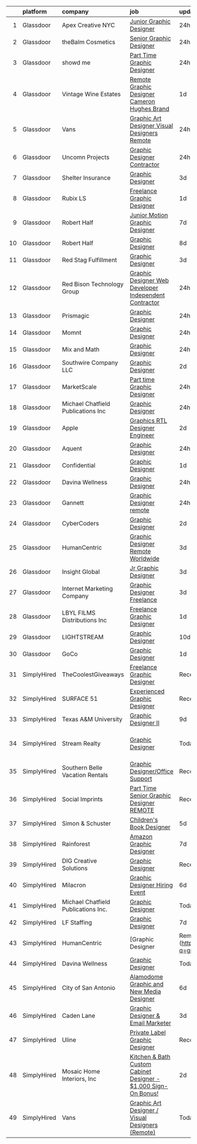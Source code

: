 

|    | platform    | company                             | job                                                                                                                                                                                                                                                                                                                                                                                                                                                                                                                                                                                                                                                                                                                                                                                                                                                                                                                                                                                                                                                                                                                                                                                                                                                                                                                                                       | update_time   | location                    |
|---:|:------------|:------------------------------------|:----------------------------------------------------------------------------------------------------------------------------------------------------------------------------------------------------------------------------------------------------------------------------------------------------------------------------------------------------------------------------------------------------------------------------------------------------------------------------------------------------------------------------------------------------------------------------------------------------------------------------------------------------------------------------------------------------------------------------------------------------------------------------------------------------------------------------------------------------------------------------------------------------------------------------------------------------------------------------------------------------------------------------------------------------------------------------------------------------------------------------------------------------------------------------------------------------------------------------------------------------------------------------------------------------------------------------------------------------------|:--------------|:----------------------------|
|  1 | Glassdoor   | Apex Creative NYC                   | [Junior Graphic Designer](https://www.glassdoor.com/partner/jobListing.htm?pos=101&ao=1110586&s=58&guid=000001838d44c362877a33df65369b11&src=GD_JOB_AD&t=SR&vt=w&ea=1&cs=1_9f096d29&cb=1664522438015&jobListingId=1008171259836&cpc=32EE424DE2B657EB&jrtk=3-0-1ge6k9guv2g8k001-1ge6k9gvujijb800-3ddbd054bff35b04--6NYlbfkN0B5XUhGI-QYPs1x-IVrPZCGM7kym4LCO677n3TR4XCkHs-GeSr9KHkTsH8_h6Kp9nPKwfSX-bstAruZiqC2CjfGs3EpoGBdciPrzjCmDdg9DG4cTIko5L-VtgqfAivFTXHM9mTJ9CMzG1yTRnYvLM2q5H-VS1A1sc2ylfCSrluoSww54eBU6aykfS7S6O1olIYzw531SlhJ1mARWMSFxceIKubA1fK_RPV18hYxB5xMJqhvsNbL-j_1u2bTEl6TJBtl8nS55KJ5dMUcbgzynSoFnXZvdtV_X14jMsh-aGi4IIYrtTHDJcYLwN269hfjcgNiuVAklmqviYdKp6pblmDol0v-KSAfc8dNkm2HtPkcT6Ps9vzvy_TGezmMGuPY-ZkJctDGNyFPqU6Spyxtbvi81_wBSMptyBLhAnwIxTPmHzXflm8GqFEOKI451u2n1xAlTvW60YlnRq3BHZpZZwa0--XFRBIXdgIpuFezmK3weM02qG4c5r5UAq4GUemwM7xb9jhgROrSjw%3D%3D)                                                                                                                                                                                                                                                                                                                                                                                                                                                                            | 24h           | Connecticut                 |
|  2 | Glassdoor   | theBalm Cosmetics                   | [Senior Graphic Designer](https://www.glassdoor.com/partner/jobListing.htm?pos=105&ao=1110586&s=58&guid=000001838d44c362877a33df65369b11&src=GD_JOB_AD&t=SR&vt=w&ea=1&cs=1_3cf81721&cb=1664522438016&jobListingId=1008171512660&cpc=5FEB1BEB8E14EF52&jrtk=3-0-1ge6k9guv2g8k001-1ge6k9gvujijb800-42c95d7659b6b75a--6NYlbfkN0CiwYZWsgeIGxaZVD9AijDv5Y8RBhHgWVXL7YNkINyxKvmnj9EgJViEJQ6sDehqkRmLF-Fomv6kpN7WwgxA-doGWhErtEjMOQdZTRycc_Y8kz1G7b5SuLSqel_5loAC4dD7YSYtNSSKg9V8tUF4wV1Iz38qckBA_1A5GZAHPCDxneAWZHMF1SUgF5jMheI3-ji3ciGHD7ZO3NO48lwgJJ_6cKRxGLcAJej7blNSgkiByKWkLAtTBZG-YIRnh6JyYQbVrrnKapuZ-jyLgb04OH3Tow83YqQK8ZModhXvC7XynXnGWJUK5Yj_nvD3OXUE8QfM0kv3cd8wnDi4vdAJ9GWGtmo_pKMAF1szg7WmZdrCrx_T4sea7n9n9_TP9aNRQEOv0DkoQe0yfAR78bxLnpzIlRrqx4RBtsg5Xy0utzHURqZpor6GYo_yyGFAcFCcnezA_qpgOjrhue-gmZqOOh56t8FQWhdRir7hCCZf703nEYhlFWz2XN6OxVXpSHgRFhkBVNzpk0bFWA%3D%3D)                                                                                                                                                                                                                                                                                                                                                                                                                                                                            | 24h           | Reno, NV                    |
|  3 | Glassdoor   | showd me                            | [Part Time Graphic Designer](https://www.glassdoor.com/partner/jobListing.htm?pos=120&ao=1136043&s=58&guid=000001838d44c362877a33df65369b11&src=GD_JOB_AD&t=SR&vt=w&ea=1&cs=1_6ae4b26e&cb=1664522438017&jobListingId=1008171423724&jrtk=3-0-1ge6k9guv2g8k001-1ge6k9gvujijb800-67e3041f45af1585-)                                                                                                                                                                                                                                                                                                                                                                                                                                                                                                                                                                                                                                                                                                                                                                                                                                                                                                                                                                                                                                                          | 24h           | Remote                      |
|  4 | Glassdoor   | Vintage Wine Estates                | [Remote Graphic Designer   Cameron Hughes Brand](https://www.glassdoor.com/partner/jobListing.htm?pos=125&ao=1136043&s=58&guid=000001838d44c362877a33df65369b11&src=GD_JOB_AD&t=SR&vt=w&ea=1&cs=1_89c15b18&cb=1664522438017&jobListingId=1008169160172&jrtk=3-0-1ge6k9guv2g8k001-1ge6k9gvujijb800-25d6834a6e4fdf59-)                                                                                                                                                                                                                                                                                                                                                                                                                                                                                                                                                                                                                                                                                                                                                                                                                                                                                                                                                                                                                                      | 1d            | Remote                      |
|  5 | Glassdoor   | Vans                                | [Graphic Art Designer   Visual Designers  Remote ](https://www.glassdoor.com/partner/jobListing.htm?pos=116&ao=1136043&s=58&guid=000001838d44c362877a33df65369b11&src=GD_JOB_AD&t=SR&vt=w&ea=1&cs=1_e269ba81&cb=1664522438016&jobListingId=1008171627571&jrtk=3-0-1ge6k9guv2g8k001-1ge6k9gvujijb800-9e3e94599780cf90-)                                                                                                                                                                                                                                                                                                                                                                                                                                                                                                                                                                                                                                                                                                                                                                                                                                                                                                                                                                                                                                    | 24h           | Roanoke, VA                 |
|  6 | Glassdoor   | Uncomn Projects                     | [Graphic Designer  Contractor ](https://www.glassdoor.com/partner/jobListing.htm?pos=102&ao=1110586&s=58&guid=000001838d44c362877a33df65369b11&src=GD_JOB_AD&t=SR&vt=w&ea=1&cs=1_afb64ea9&cb=1664522438015&jobListingId=1008172269703&cpc=FB7E4A1762AE5BEC&jrtk=3-0-1ge6k9guv2g8k001-1ge6k9gvujijb800-90846522c68ac9b2--6NYlbfkN0BKcv96LAN5JP5r9t3e9WCk6GBMa7XVoW6HuhSN1eWrgTftW7TMh9FQJxAv04YsPFG9lDf6NFOQvnhDWWqBwZ2HNp02zHSSKUP14_jXzNcyD_xPEmPBcipcmsqxP-xP9NDrEAgpDzotlubbXMpZRUZL1VIV8opCYti-nrHSFgd3GH3Lgn-5WzXFro6PL7qxGQLN3WK8M5aPptAUq6DOIVugwzMeJJOFIl3QYUZdqOLk0sS4IXafva1ktp7bu9iw5gj4gEb84XvExbxR3Qt6DSYEbkiBrj2NZqW9D8llWo2J18XQ8OZsoQ56V32JWMgtphOfyA2PRD5EMZmlCPQQta3PxGt83Rguu9AoreK0klf-PPKTY3HWcjU99AzSYg-jb9MxFks6mrgh8-kmotkqEv2GOrpgbOj-YyHmf32KyWEtVabx04SNMlOd4iawvZP_KkYCY2_csk1ghznGjyby_3j6GTg_qK4kbOy5MGTn0bw_gJsrd3l8xBzs_NGjJgPU6xSGQFmOlU3xkpKfjeVB0XPi)                                                                                                                                                                                                                                                                                                                                                                                                                                                                  | 24h           | Remote                      |
|  7 | Glassdoor   | Shelter Insurance                   | [Graphic Designer](https://www.glassdoor.com/partner/jobListing.htm?pos=107&ao=1110586&s=58&guid=000001838d44c362877a33df65369b11&src=GD_JOB_AD&t=SR&vt=w&cs=1_6627beb7&cb=1664522438016&jobListingId=1008163595354&cpc=F41FEAB56D215062&jrtk=3-0-1ge6k9guv2g8k001-1ge6k9gvujijb800-5ec29af9df262811--6NYlbfkN0CUckSF80_UAOhu1P5binJj0roGM5qpzQKIeJexlk27IhP2J-RD8E_nIaj_CCTXaCmIBR7hit8Xl3J4wvs1c1X7s7HgGSlcM8y6mTpEpaenINYqzF_nKpt9Uc7LQY3eYeLSVCjtgC4WgqBNDYZd5gXC09zxTZngIxm0nZ4ZJyc-iWOWlFlbARhkimqMUCjEvyrhMX-mJ2-jbvmJ34ziLIB9AyQ0RjAR6maIMG23aCw-yoT_-nElbApb0dy6NoI9cy-Fv1sa8F-5nrEpa5ZypKmgvz1AMg47m0yrJTRxyxMq7xF_L_iGVVaw6nHPGwsjyYNCYeowbsQKmPbFEf2vInmQ-7tKBm7hdVx7fZl0L2eC-9Cz3Cdwm6mIIUvvI83YwfyIfbJA05w2DhC8cIgh4dSJOTdmWxeq0zIm8l21lLq8LKEvIMW-0OuD6Mie4NA-myOGj_tcBRW7nVa3egXXs6OA0i-zRCwlw-_tfLftRVB-s2J1yNCRbS4YFGh96u-hTVknxF51o-fuTMQgOYTh_Mq0yIj8edEDpU2WGO5bGSxiLA4vglHw4FDgiBB29dCttaHhWt-GSwwALOvdUJjnqgD8_9y_D3SQYUxLCzfSjJUh3A%3D%3D)                                                                                                                                                                                                                                                                                                                                                                                        | 3d            | Columbia, MO                |
|  8 | Glassdoor   | Rubix LS                            | [Freelance Graphic Designer](https://www.glassdoor.com/partner/jobListing.htm?pos=122&ao=1136043&s=58&guid=000001838d44c362877a33df65369b11&src=GD_JOB_AD&t=SR&vt=w&ea=1&cs=1_21f8f186&cb=1664522438017&jobListingId=1008168076689&jrtk=3-0-1ge6k9guv2g8k001-1ge6k9gvujijb800-56ef83e6f23ab283-)                                                                                                                                                                                                                                                                                                                                                                                                                                                                                                                                                                                                                                                                                                                                                                                                                                                                                                                                                                                                                                                          | 1d            | Remote                      |
|  9 | Glassdoor   | Robert Half                         | [Junior Motion Graphic Designer](https://www.glassdoor.com/partner/jobListing.htm?pos=112&ao=1110586&s=58&guid=000001838d44c362877a33df65369b11&src=GD_JOB_AD&t=SR&vt=w&ea=1&cs=1_3b363304&cb=1664522438016&jobListingId=1008157147369&cpc=FAE5E775D180B2FB&jrtk=3-0-1ge6k9guv2g8k001-1ge6k9gvujijb800-ffff7d647b1a81a5--6NYlbfkN0CpzDdaQkua3np5pkmj49lKioZwmwxQ-yx5plwbYmV_My3ZZxK2JCK7y7YJJGYa-f7Ofk-uXnkD0wIKNxdKSTDZT-W7LOjtrW30Q5orhBb8K3k0N3yJdeve0q-jqeEkFfrYKhcMVkR1R7r1WDGgTDfvrYUCmR5qUX81GsADdhrptdr2_dHgEajbE4Wl1Gu6TMaaLD7yz0NoDG4uVHLw_FyU_q81zrUWINVIf3QMJVOparLwJ2vH0Fq5uXG8DmS36yVAi-yYLY3zhzyhIxm8yJVlndhu8JL0Mq0wYNCtO6mxpZ8YLzQ9X0sJhaBr9dbVhYvKRX7z1uW-PIgZKlwT9i33cgTr7DY-ERfhDcZHi4bl2tBKLf3EscIfNRR4njJ_0bJ9LVmyQRPN6QFMVWEXUOEg8dN0cXCN5LXaqTdtcHGEZhUXkoGK7GZarXS1jrvFA1WfACsDLy_DtbGVWEhO4dPDLH1JSx5Z3uUiAtbo-QsoElag0xHgXblKGyRLIyhelYpjqBn8UsIpWOGohT-LzikQR8kbDb2MBmacTwB0hIGnFyWuOBSrGtAZxzaAbMTmeO4MtE_a4OiRfQ%3D%3D)                                                                                                                                                                                                                                                                                                                                                                                                     | 7d            | Atlanta, GA                 |
| 10 | Glassdoor   | Robert Half                         | [Graphic Designer](https://www.glassdoor.com/partner/jobListing.htm?pos=111&ao=1110586&s=58&guid=000001838d44c362877a33df65369b11&src=GD_JOB_AD&t=SR&vt=w&ea=1&cs=1_b4661f38&cb=1664522438016&jobListingId=1008154083659&cpc=FD1C1DA32C38CFA7&jrtk=3-0-1ge6k9guv2g8k001-1ge6k9gvujijb800-d50b30ce31e32465--6NYlbfkN0CpzDdaQkua3np5pkmj49lKioZwmwxQ-yx5plwbYmV_M2uOMmRMN_6m5QjqE_EViwvzBLqCj2znLKemoV14Tm7yzpNTuMrjdakMIVRoSUDf0GBUzM7MFOiSBHTDAdkTowbbWLiEwX6IWjljH79El4Gh0faEucjzQ8XHgJAab0_v5Ll9PZwMM44tZ-EpPNlZdDG85AwMZvtHHlmYd3FZ-TL3opIX_5Fy1lQD-JFpjrZo9WdCHG280JDDic46yzimZBg0p2uLiPsaXSnWMvkfniAyUx5_a7YTtB14p480pCA46CF1L-SNMRU46rA5utBFHPz0ebSMNdRYtbzftxzgCtJQPfe8GAOjrQeAGCkvsir9gH8_oTiszYSIzdPp1rp00PaJVWK9aKSUCo5g4ps9oMtCGpqXte-_dds0EpmtSxxmQfgNsWcUiR_5JliV8-HQI030Zo1SwH7dufKZYk6f51DkMzAuxMs1V8LoK_XRRZ9cufz816HrT5f2PeaqyJJLc40_HEH8wnjh9rLduK0tfIKvP_E56Iqid5LtWmAPAtRqYW69chmw-DsS)                                                                                                                                                                                                                                                                                                                                                                                                                                               | 8d            | Stamford, CT                |
| 11 | Glassdoor   | Red Stag Fulfillment                | [Graphic Designer](https://www.glassdoor.com/partner/jobListing.htm?pos=130&ao=1136043&s=58&guid=000001838d44c362877a33df65369b11&src=GD_JOB_AD&t=SR&vt=w&ea=1&cs=1_216e0738&cb=1664522438018&jobListingId=1008164324341&jrtk=3-0-1ge6k9guv2g8k001-1ge6k9gvujijb800-ba0efc08bc77b46e-)                                                                                                                                                                                                                                                                                                                                                                                                                                                                                                                                                                                                                                                                                                                                                                                                                                                                                                                                                                                                                                                                    | 3d            | Remote                      |
| 12 | Glassdoor   | Red Bison Technology Group          | [Graphic Designer Web Developer  Independent Contractor ](https://www.glassdoor.com/partner/jobListing.htm?pos=128&ao=1136043&s=58&guid=000001838d44c362877a33df65369b11&src=GD_JOB_AD&t=SR&vt=w&ea=1&cs=1_f3811ea0&cb=1664522438017&jobListingId=1008171145371&jrtk=3-0-1ge6k9guv2g8k001-1ge6k9gvujijb800-799d36e0647a86d9-)                                                                                                                                                                                                                                                                                                                                                                                                                                                                                                                                                                                                                                                                                                                                                                                                                                                                                                                                                                                                                             | 24h           | Remote                      |
| 13 | Glassdoor   | Prismagic                           | [Graphic Designer](https://www.glassdoor.com/partner/jobListing.htm?pos=121&ao=1136043&s=58&guid=000001838d44c362877a33df65369b11&src=GD_JOB_AD&t=SR&vt=w&ea=1&cs=1_f6ac24c3&cb=1664522438017&jobListingId=1008171334933&jrtk=3-0-1ge6k9guv2g8k001-1ge6k9gvujijb800-ed5d21d98a9e0639-)                                                                                                                                                                                                                                                                                                                                                                                                                                                                                                                                                                                                                                                                                                                                                                                                                                                                                                                                                                                                                                                                    | 24h           | Remote                      |
| 14 | Glassdoor   | Momnt                               | [Graphic Designer](https://www.glassdoor.com/partner/jobListing.htm?pos=127&ao=1136043&s=58&guid=000001838d44c362877a33df65369b11&src=GD_JOB_AD&t=SR&vt=w&ea=1&cs=1_9621f909&cb=1664522438017&jobListingId=1008171430904&jrtk=3-0-1ge6k9guv2g8k001-1ge6k9gvujijb800-34f212f8770a2fc7-)                                                                                                                                                                                                                                                                                                                                                                                                                                                                                                                                                                                                                                                                                                                                                                                                                                                                                                                                                                                                                                                                    | 24h           | Atlanta, GA                 |
| 15 | Glassdoor   | Mix and Math                        | [Graphic Designer](https://www.glassdoor.com/partner/jobListing.htm?pos=117&ao=1136043&s=58&guid=000001838d44c362877a33df65369b11&src=GD_JOB_AD&t=SR&vt=w&ea=1&cs=1_aaa82a3a&cb=1664522438017&jobListingId=1008171368572&jrtk=3-0-1ge6k9guv2g8k001-1ge6k9gvujijb800-79052cb91c6142d4-)                                                                                                                                                                                                                                                                                                                                                                                                                                                                                                                                                                                                                                                                                                                                                                                                                                                                                                                                                                                                                                                                    | 24h           | Remote                      |
| 16 | Glassdoor   | Southwire Company LLC               | [Graphic Designer](https://www.glassdoor.com/partner/jobListing.htm?pos=126&ao=1136043&s=58&guid=000001838d44c362877a33df65369b11&src=GD_JOB_AD&t=SR&vt=w&cs=1_02b904d5&cb=1664522438017&jobListingId=1008164752036&jrtk=3-0-1ge6k9guv2g8k001-1ge6k9gvujijb800-695ad4516861ac1f-)                                                                                                                                                                                                                                                                                                                                                                                                                                                                                                                                                                                                                                                                                                                                                                                                                                                                                                                                                                                                                                                                         | 2d            | Remote                      |
| 17 | Glassdoor   | MarketScale                         | [Part time Graphic Designer](https://www.glassdoor.com/partner/jobListing.htm?pos=104&ao=1110586&s=58&guid=000001838d44c362877a33df65369b11&src=GD_JOB_AD&t=SR&vt=w&ea=1&cs=1_3a5afe41&cb=1664522438016&jobListingId=1008170940548&cpc=42BEC95245890617&jrtk=3-0-1ge6k9guv2g8k001-1ge6k9gvujijb800-197c6d1e9691b29d--6NYlbfkN0BIoDLWkpu4A5JP4nAjUY3a2yEP2GbIbjZh6-EhENVclxW0Rzcn9wm0TmgAVCzaud_5ZsdyOtvS6ZMQy3rE-sj2w12NRb8HyaImOHGxunraDmL0uYDQamWkloAWJBm118k5mkdTuyMBfgQn4XjkC3Qzy2mtA_Actj1RktZ8k6BJh6hGdyDRbp_sy4yh4DUu-LHmkKC-B-egcr1BvYnRmcUwrflR9N77b-XGWH1LctnE1uPny9mNHLlxHEHk98r3xuBNNMVAJTaawveHeYVwLpwMA0QXYLgEROJRmzkH0vimk_y7ka6vsoqnYlNPywQlakSu_XnQ0bztLsg_Hnorl1XUryis5YwfuJUXAGeWk_LeLpOnBd8lfvNMEDfv9nyEpXkmnuuuyJk9EYCLPvJvaJaWlAOTVSl8i9cpieBfYekLLxQjJNOzwtPXTb7aq56MABpx_uUQ30M9SSXqf3jPtY5VhExGj4XCnf95-i8IF-YjmBgDqP1BQ4kt2zF0467gEn5SqbUET_D_5Q%3D%3D)                                                                                                                                                                                                                                                                                                                                                                                                                                                                         | 24h           | Dallas, TX                  |
| 18 | Glassdoor   | Michael Chatfield Publications Inc  | [Graphic Designer](https://www.glassdoor.com/partner/jobListing.htm?pos=115&ao=1136043&s=58&guid=000001838d44c362877a33df65369b11&src=GD_JOB_AD&t=SR&vt=w&ea=1&cs=1_dc880f05&cb=1664522438016&jobListingId=1008171506916&jrtk=3-0-1ge6k9guv2g8k001-1ge6k9gvujijb800-6879b5d5b7078751-)                                                                                                                                                                                                                                                                                                                                                                                                                                                                                                                                                                                                                                                                                                                                                                                                                                                                                                                                                                                                                                                                    | 24h           | Remote                      |
| 19 | Glassdoor   | Apple                               | [Graphics RTL Designer Engineer](https://www.glassdoor.com/partner/jobListing.htm?pos=108&ao=1110586&s=58&guid=000001838d44c362877a33df65369b11&src=GD_JOB_AD&t=SR&vt=w&cs=1_bf3be08b&cb=1664522438016&jobListingId=1008164708836&cpc=654405A9B1E0A9F5&jrtk=3-0-1ge6k9guv2g8k001-1ge6k9gvujijb800-4dd8b73bedd00909--6NYlbfkN0BvKrLyj5gPmtZO9T8euul8TCxuuKNOtzRJOomxnwSEodTz2Bc-sPZl6wy0zhW4OOkGjLWA2ZaO6fowFHOXRT-e0ttVVvfH5hr6o4BAf2l-V8YNTQ3dmo-OEVNP8aKIQyXuy_KXP_s2gfGkQuESET7IEmOkvmNM8QDA5EiXd3v3FfwL9B6FeNe6-HT1DOBgiYSRiSzTumPHxAXP2YWon4fDNu2NBWYHumO17RojBi_8vlZvvtGi15-eUe223cLfQ9aEKyrKN540Cos9Ns0pwcigS9pI4yOexLpgDBW6em263WhvKE9hD9HFXvJGFzXHkHaLJQrNU5vV5IenYO9m8i9V872JmLSwBCIoVpOoSzSQA-tg34-U0GTsuoJ4hsalHlgqNVp3LZ8AmVwK4yNBeJQ0YuHjA71lNzhxZoV7qlcTAxHxGBZ8ctSXZMP7VfjDdEPb93hlXfn1vb0_AbOlS4TbjQumWuIFJGkhxZZ84njfOAJoFTonNfe-TCNQ3B3UnlHvePJB-N2G6eWZ6R5sJa6ymiK0lV53nRg_jw5XB-wu_qWjrY9j0LPTc-Zf2-o1d8sDyP-gp7QLai0byfHM7jIFx4pZopW67Xr7c2IzCQ8FqQAC31IYbVwuCeHlmV1CXTY37RU16b_QGrqzUROVW4oW6pK0uNTQqEDvRTtaHvbDBrDFqQSjqAGRg5swHbQfTgjrwKwg3jTexejmf1vJaRUvjaUiUknY9phtNRdIlIbsiKrDYlgv987p_4aIQ2F1oT2CXRJmoktHBZqlVkZtBdYahLGdSme-2JYuWvSp8btgsQhU7L3zTJESeDeOxtcw-OFqgne9aqxw0g9tpqe6Y3GjEd_zn7FudquG0FG9apOQ8uiYvMPIKbP30I6ffxFtNoEMTqvUwNu7EdvsZeAm8E7EZWzYj-PQNcIObJTT5U6v00iyY222v-9nwLpjdLXRyF-vKHwvHHNSi0EcOkz58FA4)      | 2d            | Orlando, FL                 |
| 20 | Glassdoor   | Aquent                              | [Graphic Designer](https://www.glassdoor.com/partner/jobListing.htm?pos=114&ao=1110586&s=58&guid=000001838d44c362877a33df65369b11&src=GD_JOB_AD&t=SR&vt=w&cs=1_21c50703&cb=1664522438016&jobListingId=1008171343020&cpc=3BA4CE39D5B5DEF5&jrtk=3-0-1ge6k9guv2g8k001-1ge6k9gvujijb800-c7b373b366f15185--6NYlbfkN0DMrcEu7yrtATojKJA7cEzGQ3FdRGWLh0CZQInL4ECGI9gD0Wolx9R2v-Aex0-GK04izNTUubBMBILSlc9QyhBkr1MciuaD180Ihr1p25XK-ahefmKjqEd_HQ4SCbglM69j5iUtk9DHRO1LWyUa5KymrCjLwcQQf9QiEl-11KSwuwPGE5ShvsfZD0eV_nSsUHuxM41UFSovXXu7UVewBgAPU9_qcT9BIA3In440YNXDxgfFu0bBP5d1igyuEIebvDH5ui6yIV_wXwxaaQslFE-ZzPRnaoErYyf7Xh5zfiTZ8ANS12CW2qB572fE9WMVBIWRMM7eC_G6kOEwHxaw-9dOVXFbQbbC_rCMxnikPamdcqyddmahprYsOvxrJ6lGnMeOl2TDJqeUm1tTIrNOo101CMKesFmCHGlbQQIPIKwz-6eYPYeGEyNVVRsy-CGNYt4%3D)                                                                                                                                                                                                                                                                                                                                                                                                                                                                                                                                                                      | 24h           | Portland, OR                |
| 21 | Glassdoor   | Confidential                        | [Graphic Designer](https://www.glassdoor.com/partner/jobListing.htm?pos=106&ao=1110586&s=58&guid=000001838d44c362877a33df65369b11&src=GD_JOB_AD&t=SR&vt=w&ea=1&cs=1_5d7a6ca5&cb=1664522438016&jobListingId=1008168557597&cpc=217C45A42544DB93&jrtk=3-0-1ge6k9guv2g8k001-1ge6k9gvujijb800-c8b1da8058bc0d63--6NYlbfkN0AEB_MDKGEqCNPmAO2mDmN_0zdiq5VQTiM90isYrCByEZsVDv-ZpT_KKrBrL5Qzk-1HSeCXRBPLPrhG-j4VSUtT_Vm_NYCkCXzUV1goGzA_Dz1x1Ci717HEbF7B1q6FKbcW4zt9VCjvqDHS7CDyRG_RLILKJ20i5mINxPfsPRzlOTFeCFhd9ftYYQw-hpUMR9OJo0vlLQJ0FaupbbsJ6P67kIGuybxb7FDn_g-TXixnwKlaTnUx3A44p5lVkrRh2ItmsWFq-Vbs7tqG1Cect8-YSfPlEucaLRCUKeNBiOzs2AayjN7A8ZWFyMWPCbdBjgNsZXhCOn-p765afSKMC4I5uGUdp6sd7HTYtp6b3CwGcM-OQ454oFLOxZSGFeEJfhBofGf03__rpAbM4CvmoKQJYeU7p1KrsGzGFgssLXz6xypJuhmd9Yguv9TdyhpC35lrGjRqyXmNZy8x3SMvFFV2Ybjwr8GRjWqO4rBV9A6dv8uVQYbwslwdvHjdh7ghgpI%3D)                                                                                                                                                                                                                                                                                                                                                                                                                                                                                                 | 1d            | Whippany, NJ                |
| 22 | Glassdoor   | Davina Wellness                     | [Graphic Designer](https://www.glassdoor.com/partner/jobListing.htm?pos=119&ao=1136043&s=58&guid=000001838d44c362877a33df65369b11&src=GD_JOB_AD&t=SR&vt=w&ea=1&cs=1_719058c3&cb=1664522438017&jobListingId=1008171579275&jrtk=3-0-1ge6k9guv2g8k001-1ge6k9gvujijb800-81ea710b7a8f16b6-)                                                                                                                                                                                                                                                                                                                                                                                                                                                                                                                                                                                                                                                                                                                                                                                                                                                                                                                                                                                                                                                                    | 24h           | Remote                      |
| 23 | Glassdoor   | Gannett                             | [Graphic Designer  remote ](https://www.glassdoor.com/partner/jobListing.htm?pos=129&ao=1136043&s=58&guid=000001838d44c362877a33df65369b11&src=GD_JOB_AD&t=SR&vt=w&cs=1_ab5e7c39&cb=1664522438018&jobListingId=1008171611174&jrtk=3-0-1ge6k9guv2g8k001-1ge6k9gvujijb800-d827d309d4429d8b-)                                                                                                                                                                                                                                                                                                                                                                                                                                                                                                                                                                                                                                                                                                                                                                                                                                                                                                                                                                                                                                                                | 24h           | Boston, MA                  |
| 24 | Glassdoor   | CyberCoders                         | [Graphic Designer](https://www.glassdoor.com/partner/jobListing.htm?pos=113&ao=1110586&s=58&guid=000001838d44c362877a33df65369b11&src=GD_JOB_AD&t=SR&vt=w&ea=1&cs=1_ccb94b47&cb=1664522438017&jobListingId=1008165091443&cpc=F41FEAB56D215062&jrtk=3-0-1ge6k9guv2g8k001-1ge6k9gvujijb800-5b12fb3d052f8e2b--6NYlbfkN0CpFJQzrgRR8WqXWK1qKKEqALWJw739KlKqr2H-MSI4eoBlI4EFrmor2FYZMP3muM2M5GK0N1Sw5sivqk6z3jOfLs2AJgiwlKyunZKI9axoqGqaj653IepozbNvsXKHFw3IM_M0TldwDAdIp_Co8sUPnYZuZS48dVHI86ETV6RL_0ByUtDoUXcq7Y-30XEQwwGVkQUiRX5QHZHMamHzrxxISGnL5QaqjvGbg-RiNt1yfDOBwT_8Fcb6Bok6SFz3-6spZheRs8OiPqJt600Xc2sMDHwRRxfdWgvNXSouPxASPXnEaLNlP6PQjD32Lfqx3v6qXVqiU5lApJ-2PtRnlvg-wISXm-zvYH2BCBktaeEfN1OJKElWV7M4YWO83_ZlG3PC0Xsjd9UYMhMLlMMLZihyfpBUX09fx5DNr5ZfoQ3DeJJRnbwxAK_Vt-loj0IsNBtIf6SAUP_Yl_W0KHjbjabTXqM8OU1cHoaiNwDKXc6Z2OVKM5M9KuqFN9yd5Re4QGtJOYxdAcDrLT4s0UtdAWX9v9mly31u2XUugy6GdGOBtyqDl8JIPlqGdKouzY0WrL_iViYHiMTb09Qh0LDS47n2RPFnU_H0JHcmUhsFsRsWtyPXSiOXcwbt51t-WDqhg-wu3uB1hjyJL7ugMrvS-3OKWkT_PixFeSOiApR2yLZpG80khG_RaA0_e9FbsORCakvI2KK50ckwEy9zSW6LlUV2DYog7qttKcva-BblWQB2gLnzO-KEAYvzJwouGzYE7nxNtVOwpYbPy090R2Rp1b347LIexebj3unRbDu4aFsQzbCH6c3x08a2f8qSruXEZ64q1xgDI1nV2gR3FgaHK0NqRjbH_rxhn1s8feJj5cWLX9KgibHmIqpu6_4u_9Lv7NUJCyrV4pFor-IaBgxN_l_BChAbPKN-Xj2Lsv7A9M6HAoJOPeQbjZt9DDrvo5A2XD3jymi2ZCkx84b9BQ7NCoBCIRwzHyd1FQo%3D) | 2d            | Chicago, IL                 |
| 25 | Glassdoor   | HumanCentric                        | [Graphic Designer   Remote   Worldwide](https://www.glassdoor.com/partner/jobListing.htm?pos=123&ao=1136043&s=58&guid=000001838d44c362877a33df65369b11&src=GD_JOB_AD&t=SR&vt=w&ea=1&cs=1_20b7d128&cb=1664522438017&jobListingId=1008163326943&jrtk=3-0-1ge6k9guv2g8k001-1ge6k9gvujijb800-e513657ab4d43338-)                                                                                                                                                                                                                                                                                                                                                                                                                                                                                                                                                                                                                                                                                                                                                                                                                                                                                                                                                                                                                                               | 3d            | Remote                      |
| 26 | Glassdoor   | Insight Global                      | [Jr  Graphic Designer](https://www.glassdoor.com/partner/jobListing.htm?pos=110&ao=1110586&s=58&guid=000001838d44c362877a33df65369b11&src=GD_JOB_AD&t=SR&vt=w&cs=1_ca4794ad&cb=1664522438016&jobListingId=1008162458442&cpc=8795CF9063CD573D&jrtk=3-0-1ge6k9guv2g8k001-1ge6k9gvujijb800-d767bc3097eb399e--6NYlbfkN0BKkHZu3wF05EeDimN_p6sYpKCMArvwa95YdH7UpkaBCqc7l59Erwqc8Yvg6DzED67yDftHDyXDxtStM-63vypcu3ysLAujxhjq_BC53BwsYqxU3MEtvddpnBZAPaq05Vx8pLErMlIHuKg2YJYtWfgIWiepKMd5hxdxSBkV4BmDnGlWfczk9ozYEf4iUkJ5MfQrxKQ07ewXDP8k4FYrBDHmOzA_MQRmOE4qkH-5FXaRwLYuaEoPd5x6QxO2NbQYppb-3RMPg6dcyZvgDu_Y--J1fp2c70wh6LZE8AH9fUiLkYaxWg7o_4XpQSgSsHKtoIu4btHlT0xn-7BNFWBxJB7Bc3Cs8608Jal2oeSdnj-MMpg97VfLi4VdqsgEAjmdVc18Z4Ji8x77K6aXFQ0uSGBWh1G7xkRRSk3mIj7lQWyNvlmXwgRVflM32s5Va6Oi_IEuZ95-XwabBpavpGplEL8kIl-inHvlmze2qBIPkFQtwg%3D%3D)                                                                                                                                                                                                                                                                                                                                                                                                                                                                                                                    | 3d            | Stamford, CT                |
| 27 | Glassdoor   | Internet Marketing Company          | [Graphic Designer  Freelance ](https://www.glassdoor.com/partner/jobListing.htm?pos=103&ao=1110586&s=58&guid=000001838d44c362877a33df65369b11&src=GD_JOB_AD&t=SR&vt=w&ea=1&cs=1_806f5095&cb=1664522438015&jobListingId=1008162849349&cpc=2CAED5C921A5F994&jrtk=3-0-1ge6k9guv2g8k001-1ge6k9gvujijb800-5763591bcbfac8b2--6NYlbfkN0BEggIPgECXEIDbao4baGYYSiZx27ICahiuxTdIUCTSXbr3urEsxSQi-x_zbBUWymnBW8nuCrIjxo6pRpR93yuciuuESCUUyNYKO40tg9kDk1gTF98Vp5sznYx981ns46ycbyKPYVEVswMQ2m0FFr-7D6RMr_F5mbhXF5_iSQtOVdpHKCTYPfg5ug-lDXSuJnRxGPEvTIYzV_EucxR3mps2slbOrC_e-NULtCFGq70YyyIj3_mEqLLOzq_wMxXyuO5B-Pj6wCWlWYVqk0AC-vfa_VqVCxLp76tmWjUCAM5tV-2sGhhxnkb2-T21L0do8JkEFKqIhhMIijJbQ3vkSYkZzn-4gEKG4LTuJmsYEg19Xm8Ukn1V_C-oKk5zHu2mn4M35PbWQuY-jOX3cYDynC5nyl0LJbaE7KNf2D1TQkp5mK00OhD8xeWBhSO9Nae7HBQHVCsasrRIevLfUtIukAiqJlm8CoTB70epkMIJk4qBi8AqcCkSFH7oVbhzfByAq8l4pRmNy9NBeg%3D%3D)                                                                                                                                                                                                                                                                                                                                                                                                                                                                       | 3d            | Remote                      |
| 28 | Glassdoor   | LBYL FILMS   Distributions Inc      | [Freelance Graphic Designer](https://www.glassdoor.com/partner/jobListing.htm?pos=118&ao=1136043&s=58&guid=000001838d44c362877a33df65369b11&src=GD_JOB_AD&t=SR&vt=w&ea=1&cs=1_0c7f4022&cb=1664522438017&jobListingId=1008168703441&jrtk=3-0-1ge6k9guv2g8k001-1ge6k9gvujijb800-144f3dd737711af7-)                                                                                                                                                                                                                                                                                                                                                                                                                                                                                                                                                                                                                                                                                                                                                                                                                                                                                                                                                                                                                                                          | 1d            | Remote                      |
| 29 | Glassdoor   | LIGHTSTREAM                         | [Graphic Designer](https://www.glassdoor.com/partner/jobListing.htm?pos=109&ao=1110586&s=58&guid=000001838d44c362877a33df65369b11&src=GD_JOB_AD&t=SR&vt=w&ea=1&cs=1_4fd7e444&cb=1664522438016&jobListingId=1008148712327&cpc=654405A9B1E0A9F5&jrtk=3-0-1ge6k9guv2g8k001-1ge6k9gvujijb800-6edb8273d2d1874c--6NYlbfkN0C_-2SRK1RVDhpf-slM4KCmyuX9KaErJfzz60Weic6r3LXwiquozlTWXMcZPQ-epAOvTbqwTiF8hHMnJ4ZfIx0vVod4tb6gRVs-VhjCvgU8_R6evQss2j5JqtyD_GilDQoPfuwZ1XmiHcJTxCrvmFubVLY9noLXZ60lV-sUoFbaMHiqOcmTUUbPi3wUcr69kMff_-zrZTttIYxC57r1iud0lhKtMp5xRtHuGkKOn27t05JH37EdjER5d1fRcUrw55Yryl6oHvAbXeLWFvyhRHS28Rl7w_xRNA0lIymUaYW2NCRP0f-Yzgdj5-YdsM_EIbwmkYWdgaEwUgH55a8119BlgUOVb6cCvm98m9YJKaqsX0lxc06VIbR8S0fGLf3npr9LKP7O149TlKd_ZePQfHuf-Tm4nDNrqPJ6o2vhTriACNE5avyp0CSEiNmgVPZkrMz0mu5d_i_vIsFNr1d8FI5nC20sTgtUBRMYQ72R0YrtaXkNRxTmQ-nj)                                                                                                                                                                                                                                                                                                                                                                                                                                                                                                               | 10d           | Remote                      |
| 30 | Glassdoor   | GoCo                                | [Graphic Designer](https://www.glassdoor.com/partner/jobListing.htm?pos=124&ao=1136043&s=58&guid=000001838d44c362877a33df65369b11&src=GD_JOB_AD&t=SR&vt=w&ea=1&cs=1_9f9bb40f&cb=1664522438017&jobListingId=1008168975586&jrtk=3-0-1ge6k9guv2g8k001-1ge6k9gvujijb800-b5e7579597acc861-)                                                                                                                                                                                                                                                                                                                                                                                                                                                                                                                                                                                                                                                                                                                                                                                                                                                                                                                                                                                                                                                                    | 1d            | Remote                      |
| 31 | SimplyHired | TheCoolestGiveaways                 | [Freelance Graphic Designer](https://www.simplyhired.com/job/RLeVriDFQ-0N3S_bXsJCIexmjRXoQ3XP0WH5-IiM4cMpTwLU6dm8JQ?q=graphic+designer)                                                                                                                                                                                                                                                                                                                                                                                                                                                                                                                                                                                                                                                                                                                                                                                                                                                                                                                                                                                                                                                                                                                                                                                                                   | Recently      | Remote                      |
| 32 | SimplyHired | SURFACE 51                          | [Experienced Graphic Designer](https://www.simplyhired.com/job/RhAmSfW5wkE5AN0RuM3muEP1fp5jOofdrDHOHy-SQinqu72bUNcI4A?q=graphic+designer)                                                                                                                                                                                                                                                                                                                                                                                                                                                                                                                                                                                                                                                                                                                                                                                                                                                                                                                                                                                                                                                                                                                                                                                                                 | Recently      | Champaign, IL               |
| 33 | SimplyHired | Texas A&M University                | [Graphic Designer II](https://www.simplyhired.com/job/fl0wiLivK9pGL3B9e-6gP-8QmXF_bsw7cge1XUIwRBO9Xtf5Hx5rOQ?q=graphic+designer)                                                                                                                                                                                                                                                                                                                                                                                                                                                                                                                                                                                                                                                                                                                                                                                                                                                                                                                                                                                                                                                                                                                                                                                                                          | 9d            | College Station, TX         |
| 34 | SimplyHired | Stream Realty                       | [Graphic Designer](https://www.simplyhired.com/job/mkjtFsJxEU9I8qAI_wyQLr-rclMMt_dZGgzyyozKsjxqrD-b-fqGIw?q=graphic+designer)                                                                                                                                                                                                                                                                                                                                                                                                                                                                                                                                                                                                                                                                                                                                                                                                                                                                                                                                                                                                                                                                                                                                                                                                                             | Today         | San Antonio, TX +1 location |
| 35 | SimplyHired | Southern Belle Vacation Rentals     | [Graphic Designer/Office Support](https://www.simplyhired.com/job/tN318RTqVYP6jVwUwGt3g5IXiwwJC5zotfD3wfTEH73N97rPxD0bKA?q=graphic+designer)                                                                                                                                                                                                                                                                                                                                                                                                                                                                                                                                                                                                                                                                                                                                                                                                                                                                                                                                                                                                                                                                                                                                                                                                              | Recently      | Tybee Island, GA            |
| 36 | SimplyHired | Social Imprints                     | [Part Time Senior Graphic Designer REMOTE](https://www.simplyhired.com/job/-zvFLBpSZsjrGLrKqmMI4i2VH5-GlD9yud5bcwzox6-3mdu-ZL9olg?q=graphic+designer)                                                                                                                                                                                                                                                                                                                                                                                                                                                                                                                                                                                                                                                                                                                                                                                                                                                                                                                                                                                                                                                                                                                                                                                                     | Recently      | Remote                      |
| 37 | SimplyHired | Simon & Schuster                    | [Children's Book Designer](https://www.simplyhired.com/job/efGoGfPnOExuGYtOmYcqWTp0MveTJrIE43_qGI8nl26deNN8ywQwfQ?q=graphic+designer)                                                                                                                                                                                                                                                                                                                                                                                                                                                                                                                                                                                                                                                                                                                                                                                                                                                                                                                                                                                                                                                                                                                                                                                                                     | 5d            | New York, NY                |
| 38 | SimplyHired | Rainforest                          | [Amazon Graphic Designer](https://www.simplyhired.com/job/p7KJ3i2_Vt2hNRCUBy42U3day0jOJwCF6MLPrMej-3wlE9jXLxsCqw?q=graphic+designer)                                                                                                                                                                                                                                                                                                                                                                                                                                                                                                                                                                                                                                                                                                                                                                                                                                                                                                                                                                                                                                                                                                                                                                                                                      | 7d            | Remote                      |
| 39 | SimplyHired | DIG Creative Solutions              | [Graphic Designer](https://www.simplyhired.com/job/XrygLzB1i-j0V-A1f_KztO_68m09mM7dsXhX_Mhilbsa7bmOGc314A?q=graphic+designer)                                                                                                                                                                                                                                                                                                                                                                                                                                                                                                                                                                                                                                                                                                                                                                                                                                                                                                                                                                                                                                                                                                                                                                                                                             | Recently      | Flowood, MS                 |
| 40 | SimplyHired | Milacron                            | [Graphic Designer Hiring Event](https://www.simplyhired.com/job/C9lL-YtvoNQc7A28YvWdYUg3w6DvqG8j8nfE69tk2oj24pZ2ZzkxVA?q=graphic+designer)                                                                                                                                                                                                                                                                                                                                                                                                                                                                                                                                                                                                                                                                                                                                                                                                                                                                                                                                                                                                                                                                                                                                                                                                                | 6d            | Batavia, OH                 |
| 41 | SimplyHired | Michael Chatfield Publications Inc. | [Graphic Designer](https://www.simplyhired.com/job/fuY6y5LHEgqNRkh9Jv3XQfUTibWI2RLr26vZM5DscIdQvO4quiedjg?q=graphic+designer)                                                                                                                                                                                                                                                                                                                                                                                                                                                                                                                                                                                                                                                                                                                                                                                                                                                                                                                                                                                                                                                                                                                                                                                                                             | Today         | Remote                      |
| 42 | SimplyHired | LF Staffing                         | [Graphic Designer](https://www.simplyhired.com/job/rHRxiJGOvCBCryNkJsot1hadwxaPKvy4FtSqC9kw7uoMDK8dpXsG9w?q=graphic+designer)                                                                                                                                                                                                                                                                                                                                                                                                                                                                                                                                                                                                                                                                                                                                                                                                                                                                                                                                                                                                                                                                                                                                                                                                                             | 7d            | Palm City, FL               |
| 43 | SimplyHired | HumanCentric                        | [Graphic Designer | Remote - Worldwide](https://www.simplyhired.com/job/HUyhzK2NPfgzVQx2QRvO4gce4ElxVtnW4ohjzXoBDPERV53EYYQ6Pw?q=graphic+designer)                                                                                                                                                                                                                                                                                                                                                                                                                                                                                                                                                                                                                                                                                                                                                                                                                                                                                                                                                                                                                                                                                                                                                                                                        | 3d            | Remote                      |
| 44 | SimplyHired | Davina Wellness                     | [Graphic Designer](https://www.simplyhired.com/job/D04M1cnhLjX_DoM1t4WibV55dX3JAa-uJDUQnwsyRJYpRSZGIpU6NA?q=graphic+designer)                                                                                                                                                                                                                                                                                                                                                                                                                                                                                                                                                                                                                                                                                                                                                                                                                                                                                                                                                                                                                                                                                                                                                                                                                             | Today         | Remote                      |
| 45 | SimplyHired | City of San Antonio                 | [Alamodome Graphic and New Media Designer](https://www.simplyhired.com/job/mE-EBKFLniIypOi6cep3QtXj4Hl4M-s64CzHlgMy-jPFac4HGjLv3g?q=graphic+designer)                                                                                                                                                                                                                                                                                                                                                                                                                                                                                                                                                                                                                                                                                                                                                                                                                                                                                                                                                                                                                                                                                                                                                                                                     | 6d            | San Antonio, TX             |
| 46 | SimplyHired | Caden Lane                          | [Graphic Designer & Email Marketer](https://www.simplyhired.com/job/InqTcxecThP6sI65xLuoAqBYzZxsOpxaGY25A1SSm0f2I0ngJi0fFg?q=graphic+designer)                                                                                                                                                                                                                                                                                                                                                                                                                                                                                                                                                                                                                                                                                                                                                                                                                                                                                                                                                                                                                                                                                                                                                                                                            | 3d            | Boerne, TX                  |
| 47 | SimplyHired | Uline                               | [Private Label Graphic Designer](https://www.simplyhired.com/job/gaU7wG-0MokVf1_JRYGiyTzy8gVqJplpjUfErgk8B2FmWrZf0ZLp5Q?q=graphic+designer)                                                                                                                                                                                                                                                                                                                                                                                                                                                                                                                                                                                                                                                                                                                                                                                                                                                                                                                                                                                                                                                                                                                                                                                                               | Recently      | Pleasant Prairie, WI        |
| 48 | SimplyHired | Mosaic Home Interiors, Inc          | [Kitchen & Bath Custom Cabinet Designer - $1,000 Sign-On Bonus!](https://www.simplyhired.com/job/jMFgwexHT8PdDPT4DMjSE3NQzvwBvuwa7hoSMl_I8uwRVJDzdaxjPg?q=graphic+designer)                                                                                                                                                                                                                                                                                                                                                                                                                                                                                                                                                                                                                                                                                                                                                                                                                                                                                                                                                                                                                                                                                                                                                                               | 2d            | Rockville, MD               |
| 49 | SimplyHired | Vans                                | [Graphic Art Designer / Visual Designers (Remote)](https://www.simplyhired.com/job/xyBGhKpVLMi9B0SiZOG2FvSH4OZpMxBcVpzwbR0YwOwcMpEtFplHfQ?q=graphic+designer)                                                                                                                                                                                                                                                                                                                                                                                                                                                                                                                                                                                                                                                                                                                                                                                                                                                                                                                                                                                                                                                                                                                                                                                             | Today         | Roanoke, VA                 |